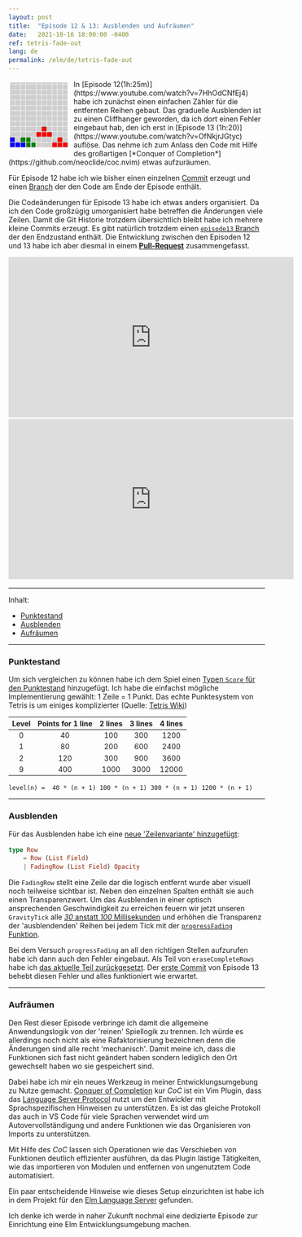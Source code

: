 ```yaml
---
layout: post
title:  "Episode 12 & 13: Ausblenden und Aufräumen"
date:   2021-10-16 18:00:00 -0400
ref: tetris-fade-out
lang: de
permalink: /elm/de/tetris-fade-out
---
```


<img src="/assets/posts/tetris-fade-out/fade.gif" style="float:left; margin: 5px 10px 10px 0"/>
In [Episode 12(1h:25m)](https://www.youtube.com/watch?v=7HhOdCNfEj4) habe ich zunächst einen einfachen Zähler für die entfernten Reihen gebaut. Das graduelle Ausblenden ist zu einen Cliffhanger geworden, da ich dort einen Fehler eingebaut hab, den ich erst in [Episode 13 (1h:20)](https://www.youtube.com/watch?v=OfNkjrJGtyc) auflöse. Das nehme ich zum Anlass den Code mit Hilfe des großartigen [*Conquer of Completion*](https://github.com/neoclide/coc.nvim) etwas aufzuräumen.

Für Episode 12 habe ich wie bisher einen einzelnen [Commit](https://github.com/axelerator/elm-tetris/commit/bcb5e904ecdc7127bb379a836ecfdf874d1552f6) erzeugt und einen [Branch](https://github.com/axelerator/elm-tetris/tree/episode12) der den Code am Ende der Episode enthält.

Die Codeänderungen für Episode 13 habe ich etwas anders organisiert. Da ich den Code großzügig umorganisiert habe betreffen die Änderungen viele Zeilen.
Damit die Git Historie trotzdem übersichtlich bleibt habe ich mehrere kleine Commits erzeugt.
Es gibt natürlich trotzdem einen [`episode13` Branch](https://github.com/axelerator/elm-tetris/tree/episode13) der den Endzustand enthält. Die Entwicklung zwischen den Episoden 12 und 13 habe ich aber diesmal in einem [**Pull-Request**](https://github.com/axelerator/elm-tetris/pull/1/commits) zusammengefasst.

<iframe width="560" height="315" src="https://www.youtube.com/embed/7HhOdCNfEj4" title="YouTube video player" frameborder="0" allow="accelerometer; autoplay; clipboard-write; encrypted-media; gyroscope; picture-in-picture" allowfullscreen></iframe>

<iframe width="560" height="315" src="https://www.youtube.com/embed/OfNkjrJGtyc" title="YouTube video player" frameborder="0" allow="accelerometer; autoplay; clipboard-write; encrypted-media; gyroscope; picture-in-picture" allowfullscreen></iframe>

---

Inhalt:

  - [Punktestand](#scoring)
  - [Ausblenden](#fading)
  - [Aufräumen](#cleanup)

---


### <a name="scoring" /> Punktestand

Um sich vergleichen zu können habe ich dem Spiel einen [Typen `Score` für den Punktestand](https://github.com/axelerator/elm-tetris/commit/bcb5e904ecdc7127bb379a836ecfdf874d1552f6#diff-2dd82f159d96fbfcd26fb7d885d25e0d54efde9e19a42494b416fa84a5aca568R39) hinzugefügt.
Ich habe die einfachst mögliche Implementierung gewählt: 1 Zeile = 1 Punkt. Das echte Punktesystem von Tetris is um einiges komplizierter (Quelle: [Tetris Wiki](https://tetris.fandom.com/wiki/Scoring))


| Level |Points for 1 line | 2 lines | 3 lines | 4 lines |
|:-----:|:----------------:|:-------:|:-------:|:-------:|
|0 | 40 | 100 | 300 | 1200 |
|1 | 80 | 200 | 600 | 2400 |
|2 | 120 | 300 | 900 | 3600 |
|9 | 400 | 1000 | 3000 | 12000 |

`level(n) =  40 * (n + 1) 100 * (n + 1) 300 * (n + 1) 1200 * (n + 1)`

---

### <a name="fading" /> Ausblenden

Für das Ausblenden habe ich eine [neue 'Zeilenvariante' hinzugefügt](https://github.com/axelerator/elm-tetris/commit/bcb5e904ecdc7127bb379a836ecfdf874d1552f6#diff-2dd82f159d96fbfcd26fb7d885d25e0d54efde9e19a42494b416fa84a5aca568R82):

```Elm
type Row
    = Row (List Field)
    | FadingRow (List Field) Opacity
```

Die `FadingRow` stellt eine Zeile dar die logisch entfernt wurde aber visuell noch teilweise sichtbar ist.
Neben den einzelnen Spalten enthält sie auch einen Transparenzwert.
Um das Ausblenden in einer optisch ansprechenden Geschwindigkeit zu erreichen feuern wir jetzt unseren `GravityTick` alle [*30* anstatt *100* Millisekunden](https://github.com/axelerator/elm-tetris/commit/bcb5e904ecdc7127bb379a836ecfdf874d1552f6#diff-2dd82f159d96fbfcd26fb7d885d25e0d54efde9e19a42494b416fa84a5aca568R548) und erhöhen die Transparenz der 'ausblendenden' Reihen bei jedem Tick mit der [`progressFading` Funktion](https://github.com/axelerator/elm-tetris/commit/bcb5e904ecdc7127bb379a836ecfdf874d1552f6#diff-2dd82f159d96fbfcd26fb7d885d25e0d54efde9e19a42494b416fa84a5aca568R462).

Bei dem Versuch `progressFading` an all den richtigen Stellen aufzurufen habe ich dann auch den Fehler eingebaut. Als Teil von `eraseCompleteRows` habe ich [das aktuelle Teil zurückgesetzt](https://github.com/axelerator/elm-tetris/commit/bcb5e904ecdc7127bb379a836ecfdf874d1552f6#diff-2dd82f159d96fbfcd26fb7d885d25e0d54efde9e19a42494b416fa84a5aca568R531).
Der [erste Commit](https://github.com/axelerator/elm-tetris/commit/4bac5a1f167b593b9f949ff66a8868b8f7c5e5b2) von Episode 13 behebt diesen Fehler und alles funktioniert wie erwartet.

---

### <a name="cleanup" /> Aufräumen

Den Rest dieser Episode verbringe ich damit die allgemeine Anwendungslogik von der 'reinen' Spiellogik zu trennen. Ich würde es allerdings noch nicht als eine Rafaktorisierung bezeichnen denn die Änderungen sind alle recht 'mechanisch'. Damit meine ich, dass die Funktionen sich fast nicht geändert haben sondern lediglich den Ort gewechselt haben wo sie gespeichert sind.

Dabei habe ich mir ein neues Werkzeug in meiner Entwicklungsumgebung zu Nutze gemacht. [Conquer of Completion](https://github.com/neoclide/coc.nvim) kur *CoC* ist ein Vim Plugin, dass das [Language Server Protocol](https://microsoft.github.io/language-server-protocol/overviews/lsp/overview/) nutzt um den Entwickler mit Sprachspezifischen Hinweisen zu unterstützen. Es ist das gleiche Protokoll das auch in VS Code für viele Sprachen verwendet wird um Autovervollständigung und andere Funktionen wie das Organisieren von Imports zu unterstützen.

Mit Hilfe des *CoC* lassen sich Operationen wie das Verschieben von Funktionen deutlich effizienter ausführen, da das Plugin lästige Tätigkeiten, wie das importieren von Modulen und entfernen von ungenutztem Code automatisiert.

Ein paar entscheidende Hinweise wie dieses Setup einzurichten ist habe ich in dem Projekt für den [Elm Language Server](https://github.com/elm-tooling/elm-language-server) gefunden.

Ich denke ich werde in naher Zukunft nochmal eine dedizierte Episode zur Einrichtung eine Elm Entwicklungsumgebung machen.







